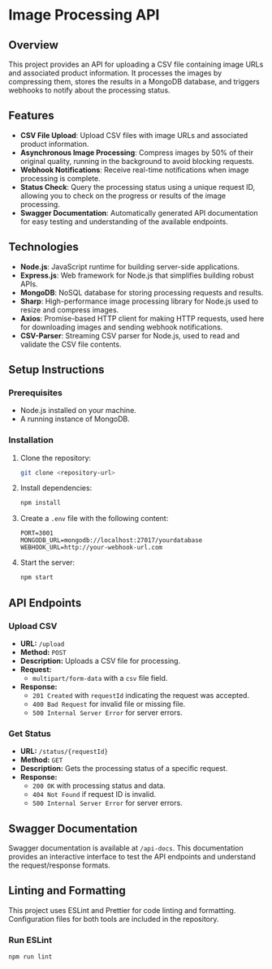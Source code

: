 # Image Processing API

## Overview

This project provides an API for uploading a CSV file containing image URLs and associated product information. It processes the images by compressing them, stores the results in a MongoDB database, and triggers webhooks to notify about the processing status.

## Features

- **CSV File Upload**: Upload CSV files with image URLs and associated product information.
- **Asynchronous Image Processing**: Compress images by 50% of their original quality, running in the background to avoid blocking requests.
- **Webhook Notifications**: Receive real-time notifications when image processing is complete.
- **Status Check**: Query the processing status using a unique request ID, allowing you to check on the progress or results of the image processing.
- **Swagger Documentation**: Automatically generated API documentation for easy testing and understanding of the available endpoints.

## Technologies

- **Node.js**: JavaScript runtime for building server-side applications.
- **Express.js**: Web framework for Node.js that simplifies building robust APIs.
- **MongoDB**: NoSQL database for storing processing requests and results.
- **Sharp**: High-performance image processing library for Node.js used to resize and compress images.
- **Axios**: Promise-based HTTP client for making HTTP requests, used here for downloading images and sending webhook notifications.
- **CSV-Parser**: Streaming CSV parser for Node.js, used to read and validate the CSV file contents.

## Setup Instructions

### Prerequisites

- Node.js installed on your machine.
- A running instance of MongoDB.

### Installation

1. Clone the repository:
    ```sh
    git clone <repository-url>
    ```

2. Install dependencies:
    ```sh
    npm install
    ```

3. Create a `.env` file with the following content:
    ```
    PORT=3001
    MONGODB_URL=mongodb://localhost:27017/yourdatabase
    WEBHOOK_URL=http://your-webhook-url.com
    ```

4. Start the server:
    ```sh
    npm start
    ```

## API Endpoints

### Upload CSV

- **URL:** `/upload`
- **Method:** `POST`
- **Description:** Uploads a CSV file for processing.
- **Request:**
    - `multipart/form-data` with a `csv` file field.
- **Response:**
    - `201 Created` with `requestId` indicating the request was accepted.
    - `400 Bad Request` for invalid file or missing file.
    - `500 Internal Server Error` for server errors.

### Get Status

- **URL:** `/status/{requestId}`
- **Method:** `GET`
- **Description:** Gets the processing status of a specific request.
- **Response:**
    - `200 OK` with processing status and data.
    - `404 Not Found` if request ID is invalid.
    - `500 Internal Server Error` for server errors.

## Swagger Documentation

Swagger documentation is available at `/api-docs`. This documentation provides an interactive interface to test the API endpoints and understand the request/response formats.

## Linting and Formatting

This project uses ESLint and Prettier for code linting and formatting. Configuration files for both tools are included in the repository.

### Run ESLint

```sh
npm run lint
